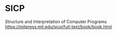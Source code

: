 # SICP
Structure and Interpretation  of Computer Programs
https://mitpress.mit.edu/sicp/full-text/book/book.html
